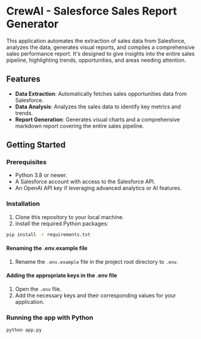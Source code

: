 
# CrewAI - Salesforce Sales Report Generator

This application automates the extraction of sales data from Salesforce, analyzes the data, generates visual reports, and compiles a comprehensive sales performance report. It's designed to give insights into the entire sales pipeline, highlighting trends, opportunities, and areas needing attention.

## Features

- **Data Extraction**: Automatically fetches sales opportunities data from Salesforce.
- **Data Analysis**: Analyzes the sales data to identify key metrics and trends.
- **Report Generation**: Generates visual charts and a comprehensive markdown report covering the entire sales pipeline.

## Getting Started

### Prerequisites

- Python 3.8 or newer.
- A Salesforce account with access to the Salesforce API.
- An OpenAI API key if leveraging advanced analytics or AI features.

### Installation

1. Clone this repository to your local machine.
2. Install the required Python packages:

```bash
pip install -r requirements.txt
```

#### Renaming the .env.example file

1. Rename the `.env.example` file in the project root directory to `.env`.

#### Adding the appropriate keys in the .env file

1. Open the `.env` file.
2. Add the necessary keys and their corresponding values for your application.

### Running the app with Python


```bash
python app.py
```

